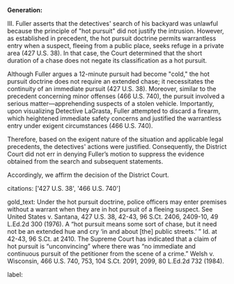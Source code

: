 **Generation:**

III.
Fuller asserts that the detectives' search of his backyard was unlawful because the principle of "hot pursuit" did not justify the intrusion. However, as established in precedent, the hot pursuit doctrine permits warrantless entry when a suspect, fleeing from a public place, seeks refuge in a private area (427 U.S. 38). In that case, the Court determined that the short duration of a chase does not negate its classification as a hot pursuit.

Although Fuller argues a 12-minute pursuit had become "cold," the hot pursuit doctrine does not require an extended chase; it necessitates the continuity of an immediate pursuit (427 U.S. 38). Moreover, similar to the precedent concerning minor offenses (466 U.S. 740), the pursuit involved a serious matter—apprehending suspects of a stolen vehicle. Importantly, upon visualizing Detective LaGrasta, Fuller attempted to discard a firearm, which heightened immediate safety concerns and justified the warrantless entry under exigent circumstances (466 U.S. 740).

Therefore, based on the exigent nature of the situation and applicable legal precedents, the detectives' actions were justified. Consequently, the District Court did not err in denying Fuller’s motion to suppress the evidence obtained from the search and subsequent statements. 

Accordingly, we affirm the decision of the District Court.

citations: ['427 U.S. 38', '466 U.S. 740']

gold_text: Under the hot pursuit doctrine, police officers may enter premises without a warrant when they are in hot pursuit of a fleeing suspect. See United States v. Santana, 427 U.S. 38, 42-43, 96 S.Ct. 2406, 2409-10, 49 L.Ed.2d 300 (1976). A “hot pursuit means some sort of chase, but it need not be an extended hue and cry ‘in and about [the] public streets.’ ” Id. at 42-43, 96 S.Ct. at 2410. The Supreme Court has indicated that a claim of hot pursuit is “unconvincing” where there was “no immediate and continuous pursuit of the petitioner from the scene of a crime.” Welsh v. Wisconsin, 466 U.S. 740, 753, 104 S.Ct. 2091, 2099, 80 L.Ed.2d 732 (1984).

label: 